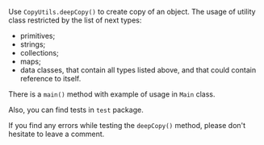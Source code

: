 Use `CopyUtils.deepCopy()` to create copy of an object.
The usage of utility class restricted by the list of next types:
- primitives;
- strings;
- collections;
- maps;
- data classes, that contain all types listed above, and that could contain reference to itself.

There is a `main()` method with example of usage in `Main` class.

Also, you can find tests in `test` package.

If you find any errors while testing the `deepCopy()` method, please don't hesitate to leave a comment.
